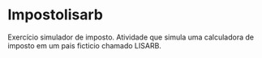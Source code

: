 # Impostolisarb
Exercício simulador de imposto.
Atividade que simula uma calculadora de imposto em um pais ficticio chamado LISARB. 
